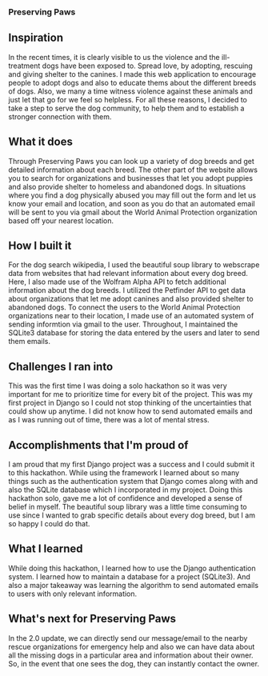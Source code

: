 ### Preserving Paws

## Inspiration
In the recent times, it is clearly visible to us the violence and the ill-treatment dogs have been exposed to. Spread love, by adopting, rescuing and giving shelter to the canines. I made this web application to encourage people to adopt dogs and also to educate thems about the different breeds of dogs. Also, we many a time witness violence against these animals and just let that go for we feel so helpless. For all these reasons, I decided to take a step to serve the dog community, to help them and to establish a stronger connection with them.

## What it does
Through Preserving Paws you can look up a variety of dog breeds and get detailed information about each breed. The other part of the website allows you to search for organizations and businesses that let you adopt puppies and also provide shelter to homeless and abandoned dogs. In situations where you find a dog physically abused you may fill out the form and let us know your email and location, and soon as you do that an automated email will be sent to you via gmail about the World Animal Protection organization based off your nearest location.

## How I built it
For the dog search wikipedia, I used the beautiful soup library to webscrape data from websites that had relevant information about every dog breed. Here, I also made use of the Wolfram Alpha API to fetch additional information about the dog breeds. I utilized the Petfinder API to get data about organizations that let me adopt canines and also provided shelter to abandoned dogs. To connect the users to the World Animal Protection organizations near to their location, I made use of an automated system of sending informtion via gmail to the user. Throughout, I maintained the SQLite3 database for storing the data entered by the users and later to send them emails.

## Challenges I ran into
This was the first time I was doing a solo hackathon so it was very important for me to prioritize time for every bit of the project. This was my first project in Django so I could not stop thinking of the uncertainties that could show up anytime. I did not know how to send automated emails and as I was running out of time, there was a lot of mental stress. 

## Accomplishments that I'm proud of
I am proud that my first Django project was a success and I could submit it to this hackathon. While using the framework I learned about so many things such as the authentication system that Django comes along with and also the SQLite database which I incorporated in my project. Doing this hackathon solo, gave me a lot of confidence and developed a sense of belief in myself. The beautiful soup library was a little time consuming to use since I wanted to grab specific details about every dog breed, but I am so happy I could do that.

## What I learned
While doing this hackathon, I learned how to use the Django authentication system. I learned how to maintain a database for a project (SQLite3). And also a major takeaway was learning the algorithm to send automated emails to users with only relevant information. 

## What's next for Preserving Paws
In the 2.0 update, we can directly send our message/email to the nearby rescue organizations for emergency help and also we can have data about all the missing dogs in a particular area and information about their owner. So, in the event that one sees the dog, they can instantly contact the owner. 
